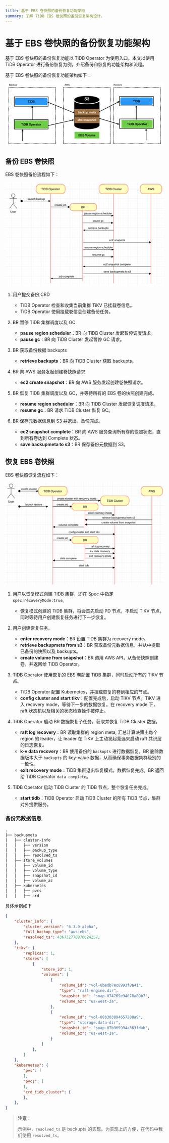 ```yaml
---
title: 基于 EBS 卷快照的备份恢复功能架构
summary: 了解 TiDB EBS 卷快照的备份恢复架构设计。
---
```


# 基于 EBS 卷快照的备份恢复功能架构

基于 EBS 卷快照的备份恢复功能以 TiDB Operator 为使用入口。本文以使用 TiDB Operator 进行备份恢复为例，介绍备份和恢复的功能架构和流程。

基于 EBS 卷快照的备份恢复功能架构如下：

![AWS EBS Snapshot Backup and Restore architecture](/media/volume-snapshot-backup-restore-overview.png)

## 备份 EBS 卷快照

EBS 卷快照备份流程如下：

![EBS Snapshot backup process design](/media/volume-snapshot-backup-workflow.png)

1. 用户提交备份 CRD
   * TiDB Operator 检查和收集当前集群 TiKV 已挂载卷信息。
   * TiDB Operator 使用挂载卷信息创建备份任务。

2. BR 暂停 TiDB 集群调度以及 GC
   * **pause region scheduler**：BR 向 TiDB Cluster 发起暂停调度请求。
   * **pause gc**：BR 向 TiDB Cluster 发起暂停 GC 请求。

3. BR 获取备份数据 backupts
   * **retrieve backupts**：BR 向 TiDB Cluster 获取 backupts。

4. BR 向 AWS 服务发起创建卷快照请求
   * **ec2 create snapshot**：BR 向 AWS 服务发起创建卷快照请求。

5. BR 恢复 TiDB 集群调度以及 GC，并等待所有的 EBS 卷的快照创建完成。
   * **resume region scheduler**：BR 向 TiDB Cluster 发起恢复调度请求。
   * **resume gc**：BR 请求 TiDB Cluster 恢复 GC。

6. BR 保存元数据信息到 S3 并退出。备份完成。
   * **ec2 snapshot complete**：BR 向 AWS 服务查询所有卷的快照状态，直到所有卷达到 Complete 状态。
   * **save backupmeta to s3**：BR 保存备份元数据到 S3。

## 恢复 EBS 卷快照

EBS 卷快照恢复流程如下：

![EBS Snapshot restore process design](/media/volume-snapshot-restore-workflow.png)

1. 用户以恢复模式创建 TiDB 集群，即在 Spec 中指定 `spec.recoveryMode:true`。
   * 恢复模式创建的 TiDB 集群，将会首先启动 PD 节点，不启动 TiKV 节点，同时等待用户创建恢复任务进行下一步恢复。

2. 用户创建恢复任务。
   * **enter recovery mode**：BR 设置 TiDB 集群为 recovery mode。
   * **retrieve backupmeta from s3**：BR 获取备份元数据信息，并从中提取已备份的快照以及 backupts。
   * **create volume from snapshot**：BR 调用 AWS API，从备份快照创建卷，并返回给 TiDB Operator。

3. TiDB Operator 使用恢复的 EBS 卷配置 TiDB 集群，同时启动所有的 TiKV 节点。
   * TiDB Operator 配置 Kubernetes，并挂载恢复的卷到相应的节点。
   * **config cluster and start tikv**：配置完成后，启动 TiKV 节点。TiKV 进入 recovery mode，等待下一步的数据恢复。在 recovery mode 下，raft 状态机以及相关的状态检查操作被停止。

4. TiDB Operator 启动 BR 数据恢复子任务，获取并恢复 TiDB Cluster 数据。
   * **raft log recovery**：BR 读取集群的 region meta, 汇总计算决策出每个 region 的 leader，让 leader 在 TiKV 上主动发起竞选来启动 raft 共识层的日志恢复。
   * **k-v data recovery**：BR 使用备份的 `backupts` 进行数据恢复。BR 删除数据版本大于 `backupts` 的 key-value 数据，从而确保事务数据集群级别的一致性。
   * **exit recovery mode**：TiDB 集群退出恢复模式，数据恢复完成。BR 返回给 TiDB Operator `data complete`。

5. TiDB Operator 启动 TiDB Cluster 的 TiDB 节点，整个恢复任务完成。
   * **start tidb**：TiDB Operator 启动 TiDB Cluster 的所有 TiDB 节点，集群对外提供服务。

### 备份元数据信息

```
.
├── backupmeta
│   ├── cluster-info
│   │   ├── version
│   │   ├── backup_type
│   │   ├── resolved_ts
│   ├── store_volumes
│   │   ├── volume_id
│   │   ├── volume_type
│   │   ├── snapshot_id
│   │   ├── volume_az
│   ├── kubernetes
│   │   ├── pvcs
│   │   ├── crd
```   

具体示例如下

```json
{
    "cluster_info": {
        "cluster_version": "6.3.0-alpha",
        "full_backup_type": "aws-ebs",
        "resolved_ts": 436732770870624257,
    },
    "tikv": {
        "replicas": 1,
        "stores": [
            {
                "store_id": 1,
                "volumes": [
                    {
                        "volume_id": "vol-0bedb7ec0993f8a41",
                        "type": "raft-engine.dir",
                        "snapshot_id": "snap-074769e94078a89b7",
                        "volume_az": "us-west-2a",
                    },
                    {
                        "volume_id": "vol-08b303894657288a9",
                        "type": "storage.data-dir",
                        "snapshot_id": "snap-07b969994a363fdab",
                        "volume_az": "us-west-2a",
                    }
                ]
            },
        ]
    },
    "kubernetes": {
        "pvs": [
        ],
        "pvcs": [
        ],
        "crd_tidb_cluster": {
        },
    },
}
```

> **注意：**
>
> 示例中，`resolved_ts` 是 backupts 的实现。为实现上的方便，在代码中我们使用 `resolved_ts`。